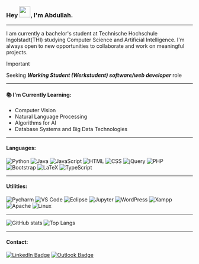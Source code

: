 ### Hey <img src="https://raw.githubusercontent.com/MartinHeinz/MartinHeinz/master/wave.gif" width=30px >, I'm Abdullah.

---

I am currently a bachelor's student at Technische Hochschule Ingolstadt(THI) studying Computer Science and Artificial Intelligence. I'm always open to new opportunities to collaborate and work on meaningful projects.
> [!IMPORTANT]
> Seeking ***Working Student (Werkstudent) software/web developer*** role

---

#### :books: I'm Currently Learning:
- Computer Vision
- Natural Language Processing
- Algorithms for AI 
- Database Systems and Big Data Technologies

---

#### Languages:
![Python](https://img.shields.io/badge/-Python-yellow?style=flat&logo=python&logoColor=white)
![Java](https://img.shields.io/badge/-Java-orange?style=flat&logo=java&logoColor=white)
![JavaScript](https://img.shields.io/badge/JavaScript-323330?style=flat&logo=javascript&logoColor=white)
![HTML](https://img.shields.io/badge/HTML5-E34F26?style=flat&logo=html5&logoColor=white)
![CSS](https://img.shields.io/badge/CSS3-1572B6?style=flat&logo=css3&logoColor=white)
![jQuery](https://img.shields.io/badge/jQuery-0769AD?style=flat&logo=jquery&logoColor=white)
![PHP](https://img.shields.io/badge/PHP-777BB4?style=flat&logo=php&logoColor=white)
![Bootstrap](https://img.shields.io/badge/Bootstrap-563D7C?style=flat&logo=bootstrap&logoColor=white)
![LaTeX](https://img.shields.io/badge/LaTeX-47A141?style=flat&logo=LaTeX&logoColor=white)
![TypeScript](https://img.shields.io/badge/TypeScript-3178C6?logo=TypeScript&logoColor=white)

---

#### Utilities:
![Pycharm](https://img.shields.io/badge/PyCharm-000000.svg?&style=flat&logo=PyCharm&logoColor=white)
![VS Code](https://img.shields.io/badge/VSCode-0078D4?style=flat&logo=visual%20studio%20code&logoColor=white)
![Eclipse](https://img.shields.io/badge/Eclipse-2C2255?style=flat&logo=eclipse&logoColor=white)
![Jupyter](https://img.shields.io/badge/Jupyter-F37626.svg?&style=flat&logo=Jupyter&logoColor=white)
![WordPress](https://img.shields.io/badge/Wordpress-21759B?style=flat&logo=wordpress&logoColor=white)
![Xampp](https://img.shields.io/badge/Xampp-F37623?style=flat&logo=xampp&logoColor=white)
![Apache](https://img.shields.io/badge/Apache-D22128?style=flat&logo=Apache&logoColor=white)
![Linux](https://img.shields.io/badge/Linux-FCC624?style=flat&logo=linux&logoColor=black)

---

![GitHub stats](https://github-readme-stats.vercel.app/api?username=abdzees&show_icons=true&theme=holi&cache_seconds=1800)
![Top Langs](https://github-readme-stats.vercel.app/api/top-langs/?username=abdzees&layout=compact&theme=holi)

---

#### Contact:
[<img src="https://img.shields.io/badge/LinkedIn-0077B5?style=flat&logo=linkedin&logoColor=white" alt="LinkedIn Badge">](https://www.linkedin.com/in/abdullah-zeeshan-6386ba186/) [<img src="https://img.shields.io/badge/Outlook-0078D4?style=flat&logo=microsoft-outlook&logoColor=white" alt="Outlook Badge">](mailto:abdullahzeeshan1193@hotmail.com)
